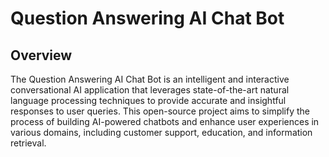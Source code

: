 # Question Answering AI Chat Bot
## Overview

The Question Answering AI Chat Bot is an intelligent and interactive conversational AI application that leverages state-of-the-art natural language processing techniques to provide accurate and insightful responses to user queries. This open-source project aims to simplify the process of building AI-powered chatbots and enhance user experiences in various domains, including customer support, education, and information retrieval.

